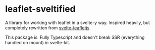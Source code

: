 # leaflet-sveltified

A library for working with leaflet in a svelte-y way. Inspired heavily, but completely rewritten from [svelte-leafletjs](https://www.npmjs.com/package/svelte-leafletjs).

This package is: Fully Typescript and doesn't break SSR (everything handled on mount) in svelte-kit.

